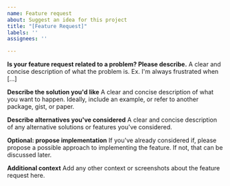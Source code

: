```yaml
---
name: Feature request
about: Suggest an idea for this project
title: "[Feature Request]"
labels: ''
assignees: ''

---
```


**Is your feature request related to a problem? Please describe.**
A clear and concise description of what the problem is. Ex. I'm always frustrated when [...]

**Describe the solution you'd like**
A clear and concise description of what you want to happen. Ideally, include an example, or refer to another package, gist, or paper.

**Describe alternatives you've considered**
A clear and concise description of any alternative solutions or features you've considered.

**Optional: propose implementation**
If you've already considered if, please propose a possible approach to implementing the feature. If not, that can be discussed later.

**Additional context**
Add any other context or screenshots about the feature request here.
